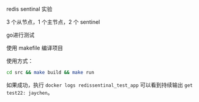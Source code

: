 redis sentinal 实验

3 个从节点，1 个主节点，2 个 sentinel

go进行测试

使用 makefile 编译项目

使用方式：

```bash
cd src && make build && make run
```
如果成功，执行 `docker logs redissentinal_test_app` 可以看到持续输出 `get test22: jaychen`。

